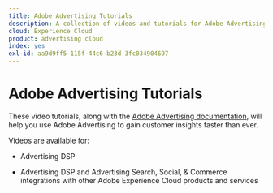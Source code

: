 ```yaml
---
title: Adobe Advertising Tutorials
description: A collection of videos and tutorials for Adobe Advertising.
cloud: Experience Cloud
product: advertising cloud
index: yes
exl-id: aa9d9ff5-115f-44c6-b23d-3fc034904697
---
```

# Adobe Advertising Tutorials

These video tutorials, along with the [Adobe Advertising documentation](https://experienceleague.adobe.com/en/docs/advertising), will help you use Adobe Advertising to gain customer insights faster than ever.

Videos are available for:

* Advertising DSP

* Advertising DSP and Advertising Search, Social, & Commerce integrations with other Adobe Experience Cloud products and services

<!--
See other -learn tutorials landing pages to get ideas for additional content
-->
